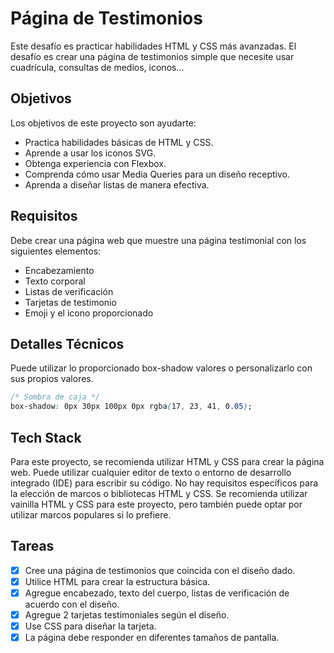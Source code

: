 # Página de Testimonios

Este desafío es practicar habilidades HTML y CSS más avanzadas. El desafío es crear una página de testimonios simple que necesite usar cuadrícula, consultas de medios, iconos...

## Objetivos

Los objetivos de este proyecto son ayudarte:

- Practica habilidades básicas de HTML y CSS.
- Aprende a usar los iconos SVG.
- Obtenga experiencia con Flexbox.
- Comprenda cómo usar Media Queries para un diseño receptivo.
- Aprenda a diseñar listas de manera efectiva.

## Requisitos

Debe crear una página web que muestre una página testimonial con los siguientes elementos:

- Encabezamiento
- Texto corporal
- Listas de verificación
- Tarjetas de testimonio
- Emoji y el icono proporcionado

## Detalles Técnicos

Puede utilizar lo proporcionado box-shadow valores o personalizarlo con sus propios valores.

```css
/* Sombra de caja */
box-shadow: 0px 30px 100px 0px rgba(17, 23, 41, 0.05);
```

## Tech Stack

Para este proyecto, se recomienda utilizar HTML y CSS para crear la página web. Puede utilizar cualquier editor de texto o entorno de desarrollo integrado (IDE) para escribir su código. No hay requisitos específicos para la elección de marcos o bibliotecas HTML y CSS. Se recomienda utilizar vainilla HTML y CSS para este proyecto, pero también puede optar por utilizar marcos populares si lo prefiere.

## Tareas

- [x] Cree una página de testimonios que coincida con el diseño dado.
- [x] Utilice HTML para crear la estructura básica.
- [x] Agregue encabezado, texto del cuerpo, listas de verificación de acuerdo con el diseño.
- [x] Agregue 2 tarjetas testimoniales según el diseño.
- [x] Use CSS para diseñar la tarjeta.
- [x] La página debe responder en diferentes tamaños de pantalla.

